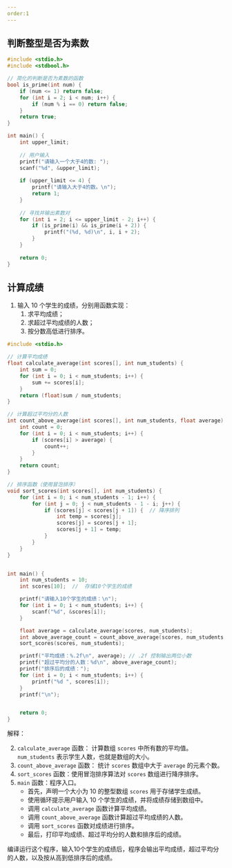 ```yaml
---
order:1
---
```


## 判断整型是否为素数

```c
#include <stdio.h>
#include <stdbool.h>

// 简化的判断是否为素数的函数
bool is_prime(int num) {
    if (num <= 1) return false;
    for (int i = 2; i < num; i++) {
        if (num % i == 0) return false;
    }
    return true;
}

int main() {
    int upper_limit;
    
    // 用户输入
    printf("请输入一个大于4的数: ");
    scanf("%d", &upper_limit);
    
    if (upper_limit <= 4) {
        printf("请输入大于4的数。\n");
        return 1;
    }
    
    // 寻找并输出素数对
    for (int i = 2; i <= upper_limit - 2; i++) {
        if (is_prime(i) && is_prime(i + 2)) {
            printf("(%d, %d)\n", i, i + 2);
        }
    }
    
    return 0;
}
```

## 计算成绩

1. 输入 10 个学生的成绩，分别用函数实现：
    1) 求平均成绩；
    2) 求超过平均成绩的人数；
    3) 按分数高低进行排序。


```c
#include <stdio.h>

// 计算平均成绩
float calculate_average(int scores[], int num_students) {
    int sum = 0;
    for (int i = 0; i < num_students; i++) {
        sum += scores[i];
    }
    return (float)sum / num_students;
}

// 计算超过平均分的人数
int count_above_average(int scores[], int num_students, float average) {
    int count = 0;
    for (int i = 0; i < num_students; i++) {
        if (scores[i] > average) {
            count++;
        }
    }
    return count;
}

// 排序函数（使用冒泡排序）
void sort_scores(int scores[], int num_students) {
    for (int i = 0; i < num_students - 1; i++) {
        for (int j = 0; j < num_students - 1 - i; j++) {
            if (scores[j] < scores[j + 1]) {  // 降序排列
                int temp = scores[j];
                scores[j] = scores[j + 1];
                scores[j + 1] = temp;
            }
        }
    }
}


int main() {
    int num_students = 10;
    int scores[10];  //  存储10个学生的成绩

    printf("请输入10个学生的成绩：\n");
    for (int i = 0; i < num_students; i++) {
        scanf("%d", &scores[i]);
    }

    float average = calculate_average(scores, num_students);
    int above_average_count = count_above_average(scores, num_students, average);
    sort_scores(scores, num_students);

    printf("平均成绩：%.2f\n", average); // .2f 控制输出两位小数
    printf("超过平均分的人数：%d\n", above_average_count);
    printf("排序后的成绩：");
    for (int i = 0; i < num_students; i++) {
        printf("%d ", scores[i]);
    }
    printf("\n");


    return 0;
}

```


解释：

2. `calculate_average` 函数： 计算数组 `scores` 中所有数的平均值。`num_students` 表示学生人数，也就是数组的大小。
3. `count_above_average` 函数： 统计 `scores` 数组中大于 `average` 的元素个数。
4. `sort_scores` 函数：使用冒泡排序算法对 `scores` 数组进行降序排序。
5. `main` 函数：程序入口。
    - 首先，声明一个大小为 10 的整型数组 `scores` 用于存储学生成绩。
    - 使用循环提示用户输入 10 个学生的成绩，并将成绩存储到数组中。
    - 调用 `calculate_average` 函数计算平均成绩。
    - 调用 `count_above_average` 函数计算超过平均成绩的人数。
    - 调用 `sort_scores` 函数对成绩进行排序。
    - 最后，打印平均成绩、超过平均分的人数和排序后的成绩。


编译运行这个程序，输入10个学生的成绩后，程序会输出平均成绩，超过平均分的人数，以及按从高到低排序后的成绩。
